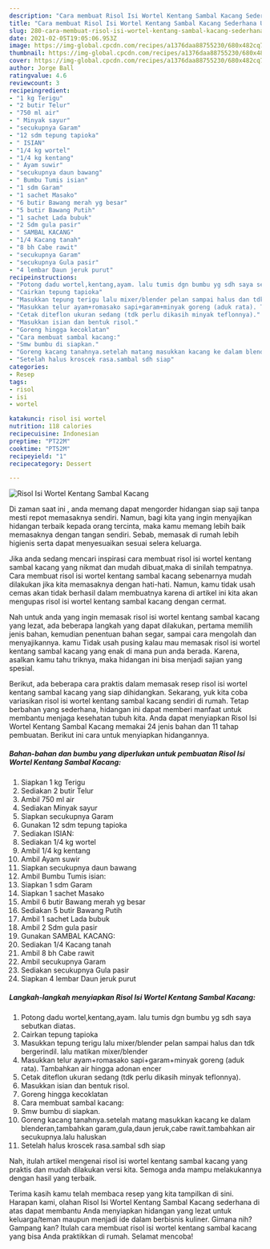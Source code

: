 ```yaml
---
description: "Cara membuat Risol Isi Wortel Kentang Sambal Kacang Sederhana Untuk Jualan"
title: "Cara membuat Risol Isi Wortel Kentang Sambal Kacang Sederhana Untuk Jualan"
slug: 280-cara-membuat-risol-isi-wortel-kentang-sambal-kacang-sederhana-untuk-jualan
date: 2021-02-05T19:05:06.953Z
image: https://img-global.cpcdn.com/recipes/a1376daa88755230/680x482cq70/risol-isi-wortel-kentang-sambal-kacang-foto-resep-utama.jpg
thumbnail: https://img-global.cpcdn.com/recipes/a1376daa88755230/680x482cq70/risol-isi-wortel-kentang-sambal-kacang-foto-resep-utama.jpg
cover: https://img-global.cpcdn.com/recipes/a1376daa88755230/680x482cq70/risol-isi-wortel-kentang-sambal-kacang-foto-resep-utama.jpg
author: Jorge Ball
ratingvalue: 4.6
reviewcount: 3
recipeingredient:
- "1 kg Terigu"
- "2 butir Telur"
- "750 ml air"
- " Minyak sayur"
- "secukupnya Garam"
- "12 sdm tepung tapioka"
- " ISIAN"
- "1/4 kg wortel"
- "1/4 kg kentang"
- " Ayam suwir"
- "secukupnya daun bawang"
- " Bumbu Tumis isian"
- "1 sdm Garam"
- "1 sachet Masako"
- "6 butir Bawang merah yg besar"
- "5 butir Bawang Putih"
- "1 sachet Lada bubuk"
- "2 Sdm gula pasir"
- " SAMBAL KACANG"
- "1/4 Kacang tanah"
- "8 bh Cabe rawit"
- "secukupnya Garam"
- "secukupnya Gula pasir"
- "4 lembar Daun jeruk purut"
recipeinstructions:
- "Potong dadu wortel,kentang,ayam. lalu tumis dgn bumbu yg sdh saya sebutkan diatas."
- "Cairkan tepung tapioka"
- "Masukkan tepung terigu lalu mixer/blender pelan sampai halus dan tdk bergerindil. lalu matikan mixer/blender"
- "Masukkan telur ayam+romasako sapi+garam+minyak goreng (aduk rata). Tambahkan air hingga adonan encer"
- "Cetak diteflon ukuran sedang (tdk perlu dikasih minyak teflonnya)."
- "Masukkan isian dan bentuk risol."
- "Goreng hingga kecoklatan"
- "Cara membuat sambal kacang:"
- "Smw bumbu di siapkan."
- "Goreng kacang tanahnya.setelah matang masukkan kacang ke dalam blenderan,tambahkan garam,gula,daun jeruk,cabe rawit.tambahkan air secukupnya.lalu haluskan"
- "Setelah halus kroscek rasa.sambal sdh siap"
categories:
- Resep
tags:
- risol
- isi
- wortel

katakunci: risol isi wortel 
nutrition: 118 calories
recipecuisine: Indonesian
preptime: "PT22M"
cooktime: "PT52M"
recipeyield: "1"
recipecategory: Dessert

---
```



![Risol Isi Wortel Kentang Sambal Kacang](https://img-global.cpcdn.com/recipes/a1376daa88755230/680x482cq70/risol-isi-wortel-kentang-sambal-kacang-foto-resep-utama.jpg)

Di zaman  saat ini , anda memang dapat mengorder hidangan siap saji tanpa mesti repot memasaknya sendiri. Namun, bagi kita yang ingin menyajikan hidangan terbaik kepada orang tercinta, maka kamu memang lebih baik memasaknya dengan tangan sendiri. Sebab, memasak di rumah lebih higienis serta dapat menyesuaikan sesuai selera keluarga.

Jika anda sedang mencari inspirasi cara membuat risol isi wortel kentang sambal kacang yang nikmat dan mudah dibuat,maka di sinilah tempatnya. Cara membuat risol isi wortel kentang sambal kacang  sebenarnya mudah dilakukan jika kita memasaknya dengan hati-hati. Namun, kamu tidak usah cemas akan tidak berhasil dalam membuatnya 
karena di artikel ini kita akan mengupas risol isi wortel kentang sambal kacang dengan cermat.  



Nah untuk anda yang ingin memasak risol isi wortel kentang sambal kacang yang lezat, ada beberapa langkah yang dapat dilakukan, pertama memilih jenis bahan, kemudian penentuan bahan segar, sampai cara mengolah dan menyajikannya. kamu Tidak usah pusing kalau mau memasak risol isi wortel kentang sambal kacang yang enak di mana pun anda berada. Karena, asalkan kamu  tahu triknya, maka hidangan ini bisa menjadi sajian yang spesial.

Berikut, ada beberapa cara praktis  dalam memasak resep risol isi wortel kentang sambal kacang yang siap dihidangkan. Sekarang, yuk kita coba variasikan risol isi wortel kentang sambal kacang sendiri di rumah. Tetap berbahan yang sederhana, hidangan ini dapat memberi manfaat untuk membantu menjaga kesehatan tubuh kita. Anda dapat menyiapkan Risol Isi Wortel Kentang Sambal Kacang memakai 24 jenis bahan dan 11 tahap pembuatan. Berikut ini cara untuk menyiapkan hidangannya.

<!--inarticleads1-->

##### Bahan-bahan dan bumbu yang diperlukan untuk pembuatan Risol Isi Wortel Kentang Sambal Kacang:

1. Siapkan 1 kg Terigu
1. Sediakan 2 butir Telur
1. Ambil 750 ml air
1. Sediakan  Minyak sayur
1. Siapkan secukupnya Garam
1. Gunakan 12 sdm tepung tapioka
1. Sediakan  ISIAN:
1. Sediakan 1/4 kg wortel
1. Ambil 1/4 kg kentang
1. Ambil  Ayam suwir
1. Siapkan secukupnya daun bawang
1. Ambil  Bumbu Tumis isian:
1. Siapkan 1 sdm Garam
1. Siapkan 1 sachet Masako
1. Ambil 6 butir Bawang merah yg besar
1. Sediakan 5 butir Bawang Putih
1. Ambil 1 sachet Lada bubuk
1. Ambil 2 Sdm gula pasir
1. Gunakan  SAMBAL KACANG:
1. Sediakan 1/4 Kacang tanah
1. Ambil 8 bh Cabe rawit
1. Ambil secukupnya Garam
1. Sediakan secukupnya Gula pasir
1. Siapkan 4 lembar Daun jeruk purut




<!--inarticleads2-->

##### Langkah-langkah menyiapkan Risol Isi Wortel Kentang Sambal Kacang:

1. Potong dadu wortel,kentang,ayam. lalu tumis dgn bumbu yg sdh saya sebutkan diatas.
1. Cairkan tepung tapioka
1. Masukkan tepung terigu lalu mixer/blender pelan sampai halus dan tdk bergerindil. lalu matikan mixer/blender
1. Masukkan telur ayam+romasako sapi+garam+minyak goreng (aduk rata). Tambahkan air hingga adonan encer
1. Cetak diteflon ukuran sedang (tdk perlu dikasih minyak teflonnya).
1. Masukkan isian dan bentuk risol.
1. Goreng hingga kecoklatan
1. Cara membuat sambal kacang:
1. Smw bumbu di siapkan.
1. Goreng kacang tanahnya.setelah matang masukkan kacang ke dalam blenderan,tambahkan garam,gula,daun jeruk,cabe rawit.tambahkan air secukupnya.lalu haluskan
1. Setelah halus kroscek rasa.sambal sdh siap




Nah, itulah artikel mengenai  risol isi wortel kentang sambal kacang  yang praktis dan mudah dilakukan versi kita. Semoga anda mampu melakukannya dengan hasil yang terbaik. 

Terima kasih kamu telah membaca resep yang kita tampilkan di sini. Harapan kami, olahan  Risol Isi Wortel Kentang Sambal Kacang sederhana di atas dapat membantu Anda menyiapkan hidangan yang lezat untuk keluarga/teman maupun menjadi ide dalam berbisnis kuliner. Gimana nih? Gampang kan? Itulah cara membuat risol isi wortel kentang sambal kacang yang bisa Anda praktikkan di rumah. Selamat mencoba!

